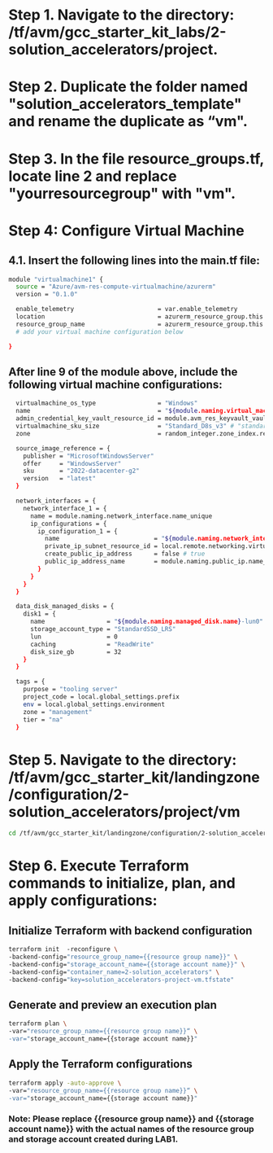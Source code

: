 # Step 1. Navigate to the directory: /tf/avm/gcc_starter_kit_labs/2-solution_accelerators/project.

# Step 2. Duplicate the folder named "solution_accelerators_template" and rename the duplicate as “vm".

# Step 3. In the file resource_groups.tf, locate line 2 and replace "yourresourcegroup" with "vm".

# Step 4: Configure Virtual Machine

## 4.1. Insert the following lines into the main.tf file:

```bash
module "virtualmachine1" {
  source = "Azure/avm-res-compute-virtualmachine/azurerm"
  version = "0.1.0"

  enable_telemetry                       = var.enable_telemetry
  location                               = azurerm_resource_group.this.location
  resource_group_name                    = azurerm_resource_group.this.name
  # add your virtual machine configuration below

}
```

## After line 9 of the module above, include the following virtual machine configurations:

```bash
  virtualmachine_os_type                 = "Windows"
  name                                   = "${module.naming.virtual_machine.name}${random_string.this.result}" 
  admin_credential_key_vault_resource_id = module.avm_res_keyvault_vault.resource.id
  virtualmachine_sku_size                = "Standard_D8s_v3" # "standard_d2_v2" "Standard_D8s_v3" 
  zone                                   = random_integer.zone_index.result 

  source_image_reference = {
    publisher = "MicrosoftWindowsServer"
    offer     = "WindowsServer"
    sku       = "2022-datacenter-g2"
    version   = "latest"
  }

  network_interfaces = {
    network_interface_1 = {
      name = module.naming.network_interface.name_unique
      ip_configurations = {
        ip_configuration_1 = {
          name                          = "${module.naming.network_interface.name}-ipconfig1"
          private_ip_subnet_resource_id = local.remote.networking.virtual_networks.spoke_project.virtual_subnets.subnets["AppSubnet"].id 
          create_public_ip_address      = false # true
          public_ip_address_name        = module.naming.public_ip.name_unique
        }
      }
    }
  }

  data_disk_managed_disks = {
    disk1 = {
      name                 = "${module.naming.managed_disk.name}-lun0"
      storage_account_type = "StandardSSD_LRS"
      lun                  = 0
      caching              = "ReadWrite"
      disk_size_gb         = 32
    }
  }

  tags = { 
    purpose = "tooling server" 
    project_code = local.global_settings.prefix 
    env = local.global_settings.environment 
    zone = "management"
    tier = "na"          
  }   
```


# Step 5. Navigate to the directory: /tf/avm/gcc_starter_kit/landingzone/configuration/2-solution_accelerators/project/vm

```bash
cd /tf/avm/gcc_starter_kit/landingzone/configuration/2-solution_accelerators/project/vm
```

# Step 6. Execute Terraform commands to initialize, plan, and apply configurations:

## Initialize Terraform with backend configuration
```bash
terraform init  -reconfigure \
-backend-config="resource_group_name={{resource group name}}" \
-backend-config="storage_account_name={{storage account name}}" \
-backend-config="container_name=2-solution_accelerators" \
-backend-config="key=solution_accelerators-project-vm.tfstate"
```

## Generate and preview an execution plan
```bash
terraform plan \
-var="resource_group_name={{resource group name}}“ \
-var="storage_account_name={{storage account name}}" 
```

## Apply the Terraform configurations
```bash
terraform apply -auto-approve \
-var="resource_group_name={{resource group name}}“ \
-var="storage_account_name={{storage account name}}" 
```

### Note: Please replace {{resource group name}} and {{storage account name}} with the actual names of the resource group and storage account created during LAB1.